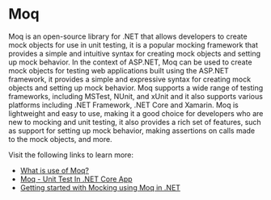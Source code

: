 # Moq

Moq is an open-source library for .NET that allows developers to create mock objects for use in unit testing, it is a popular mocking framework that provides a simple and intuitive syntax for creating mock objects and setting up mock behavior. In the context of ASP.NET, Moq can be used to create mock objects for testing web applications built using the ASP.NET framework, it provides a simple and expressive syntax for creating mock objects and setting up mock behavior. Moq supports a wide range of testing frameworks, including MSTest, NUnit, and xUnit and it also supports various platforms including .NET Framework, .NET Core and Xamarin. Moq is lightweight and easy to use, making it a good choice for developers who are new to mocking and unit testing, it also provides a rich set of features, such as support for setting up mock behavior, making assertions on calls made to the mock objects, and more.

Visit the following links to learn more:

- [What is use of Moq?](https://stackoverflow.com/questions/678878/what-is-use-of-moq)
- [Moq - Unit Test In .NET Core App](https://www.c-sharpcorner.com/article/moq-unit-test-net-core-app-using-mock-object/)
- [Getting started with Mocking using Moq in .NET](https://www.youtube.com/watch?v=9ZvDBSQa_so)